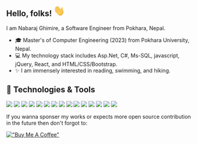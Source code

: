 ## Hello, folks! <img src="./assets/image/wave.gif" width="30px" height="30px" />

I am Nabaraj Ghimire, a Software Engineer from Pokhara, Nepal. 
- :mortar_board: Master's of Computer Engineering (2023) from Pokhara University, Nepal.
- :computer: My technology stack includes Asp.Net, C#, Ms-SQL, javascript, jQuery, React, and HTML/CSS/Bootstrap.
- :sparkles: I am immensely interested in reading, swimming, and hiking.

## 🔧 Technologies & Tools
![](https://img.shields.io/badge/OS-windows-darkcyan)
![](https://img.shields.io/badge/Editor-Visual%20Studio-darkcyan)
![](https://img.shields.io/badge/Editor-VS%20Code-darkcyan)
![](https://img.shields.io/badge/Code-C%23-darkcyan)
![](https://img.shields.io/badge/Code-.Net-darkcyan)
![](https://img.shields.io/badge/Code-Javascript-darkcyan)
![](https://img.shields.io/badge/Code-jQuery-darkcyan)
![](https://img.shields.io/badge/Code-React-darkcyan)
![](https://img.shields.io/badge/Code-HTML-darkcyan)
![](https://img.shields.io/badge/Code-CSS-darkcyan)
![](https://img.shields.io/badge/Shell-Bash-darkcyan)
![](https://img.shields.io/badge/SCM-git-darkcyan)
![](https://img.shields.io/badge/Database-MS--SQL-darkcyan)
![](https://img.shields.io/badge/Server-IIS-darkcyan)
![](https://img.shields.io/badge/Tools-Jira-darkcyan)

If you wanna sponser my works or expects more open source contribution in the future then don't forgot to:

[!["Buy Me A Coffee"](https://www.buymeacoffee.com/assets/img/custom_images/orange_img.png)](https://www.buymeacoffee.com/nabarajghimire)
